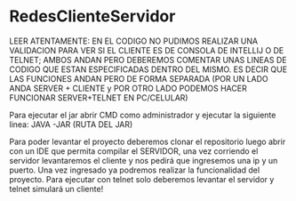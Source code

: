 # RedesClienteServidor


LEER ATENTAMENTE: EN EL CODIGO NO PUDIMOS REALIZAR UNA VALIDACION PARA VER SI EL CLIENTE ES DE CONSOLA DE INTELLIJ O DE TELNET; AMBOS ANDAN PERO DEBEREMOS COMENTAR UNAS LINEAS DE CODIGO QUE ESTAN ESPECIFICADAS DENTRO DEL MISMO. ES DECIR QUE LAS FUNCIONES ANDAN PERO DE FORMA SEPARADA (POR UN LADO ANDA SERVER + CLIENTE y POR OTRO LADO PODEMOS HACER FUNCIONAR SERVER+TELNET EN PC/CELULAR)

Para ejecutar el jar abrir CMD como administrador y ejecutar la siguiente linea: JAVA -JAR (RUTA DEL JAR)

Para poder levantar el proyecto deberemos clonar el repositorio luego abrir con un IDE que permita compilar el SERVIDOR, una vez corriendo el servidor levantaremos el cliente y nos pedirá que ingresemos una ip y un puerto. Una vez ingresado ya podremos realizar la funcionalidad del proyecto.
Para ejecutar con telnet solo deberemos levantar el servidor y telnet simulará un cliente!

